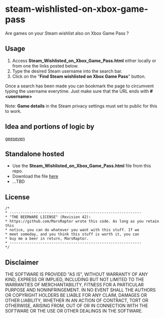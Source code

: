 # steam-wishlisted-on-xbox-game-pass
Are games on your Steam wishlist also on Xbox Game Pass ?

## Usage
1. Access __Steam_Wishlisted_on_Xbox_Game_Pass.html__ either locally or from one the links posted below.
2. Type the desired Steam username into the search bar.
3. Click on the "__Find Steam wishlisted on Xbox Game Pass__" button.

Once a search has been made you can bookmark the page to circumvent typing the username everytime.
Just make sure that the URL ends with __#&lt;username&gt;__

Note: __Game details__ in the Steam privacy settings must set to public for this to work.

## Idea and portions of logic by 
[geeseven](https://github.com/geeseven)

## Standalone hosted
- Use the __Steam_Wishlisted_on_Xbox_Game_Pass.html__ file from this repo.
- Download the file [here](https://github.com/MarsRaptor/steam-wishlisted-on-xbox-game-pass/releases/download/v1.0.0/Steam_Wishlisted_on_Xbox_Game_Pass.html)
- ...TBD

## License
```
/*
* ------------------------------------------------------------
* "THE BEERWARE LICENSE" (Revision 42):
* https://github.com/MarsRaptor wrote this code. As long as you retain this 
* notice, you can do whatever you want with this stuff. If we
* meet someday, and you think this stuff is worth it, you can
* buy me a beer in return, MarsRaptor.
* ------------------------------------------------------------
*/
```

## Disclaimer
THE SOFTWARE IS PROVIDED "AS IS", WITHOUT WARRANTY OF ANY KIND, EXPRESS OR IMPLIED, INCLUDING BUT NOT LIMITED TO THE WARRANTIES OF MERCHANTABILITY, FITNESS FOR A PARTICULAR PURPOSE AND NONINFRINGEMENT. IN NO EVENT SHALL THE AUTHORS OR COPYRIGHT HOLDERS BE LIABLE FOR ANY CLAIM, DAMAGES OR OTHER LIABILITY, WHETHER IN AN ACTION OF CONTRACT, TORT OR OTHERWISE, ARISING FROM, OUT OF OR IN CONNECTION WITH THE SOFTWARE OR THE USE OR OTHER DEALINGS IN THE SOFTWARE.
